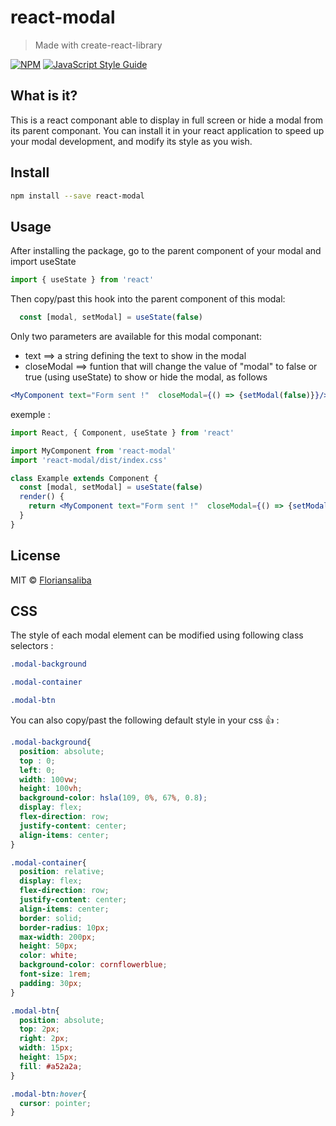 # react-modal

> Made with create-react-library

[![NPM](https://img.shields.io/npm/v/react-modal.svg)](https://www.npmjs.com/package/react-modal) [![JavaScript Style Guide](https://img.shields.io/badge/code_style-standard-brightgreen.svg)](https://standardjs.com)

## What is it? 

This is a react componant able to display in full screen or hide a modal from its parent componant. 
You can install it in your react application to speed up your modal development, and modify its style as you wish. 

## Install

```bash
npm install --save react-modal
```

## Usage

After installing the package, go to the parent component of your modal and import useState 

```jsx
import { useState } from 'react'
```

Then copy/past this hook into the parent component of this modal:
```jsx
  const [modal, setModal] = useState(false)
```


Only two parameters are available for this modal componant:
- text ==> a string defining the text to show in the modal
- closeModal ==> funtion that will change the value of "modal" to false or true (using useState) to show or hide the modal, as follows

```jsx
<MyComponent text="Form sent !"  closeModal={() => {setModal(false)}}/>

```

exemple :


```jsx
import React, { Component, useState } from 'react'

import MyComponent from 'react-modal'
import 'react-modal/dist/index.css'

class Example extends Component {
  const [modal, setModal] = useState(false)
  render() {
    return <MyComponent text="Form sent !"  closeModal={() => {setModal(false)}} />
  }
}
```

## License

MIT © [Floriansaliba](https://github.com/Floriansaliba)

## CSS 

The style of each modal element can be modified using following class selectors :
```css
.modal-background

.modal-container

.modal-btn
```

You can also copy/past the following default style in your css 👍 : 

```css
.modal-background{
  position: absolute;
  top : 0;
  left: 0;
  width: 100vw;
  height: 100vh;
  background-color: hsla(109, 0%, 67%, 0.8);
  display: flex;
  flex-direction: row;
  justify-content: center;
  align-items: center;
}

.modal-container{
  position: relative;
  display: flex;
  flex-direction: row;
  justify-content: center;
  align-items: center;
  border: solid;
  border-radius: 10px;
  max-width: 200px;
  height: 50px;
  color: white;
  background-color: cornflowerblue;
  font-size: 1rem;
  padding: 30px;
}

.modal-btn{
  position: absolute;
  top: 2px;
  right: 2px;
  width: 15px;
  height: 15px;
  fill: #a52a2a;
}

.modal-btn:hover{
  cursor: pointer;
}
```